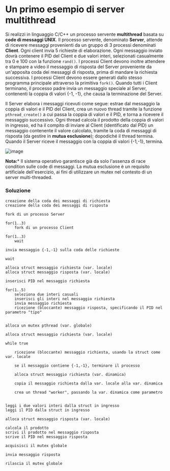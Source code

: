 Un primo esempio di server multithread
======================================

Si realizzi in linguaggio C/C++ un processo servente **multithread**
basata su **code di messaggi UNIX**. Il processo servente, denominato
**Server**, attende di ricevere messaggi provenienti da un gruppo di 3
processi denominati **Client**. Ogni client invia 5 richieste di
elaborazione. Ogni messaggio inviato dovrà contenere il PID del Client e
due valori interi, selezionati casualmente tra 0 e 100 con la funzione
`rand()`. I processi Client devono inoltre attendere e stampare a
video il messaggio di risposta del Server proveniente da un'apposita
coda dei messaggi di risposta, prima di mandare la richiesta successiva.
I processi Client devono essere generati dallo stesso programma
principale attraverso la primitiva `fork()`. Quando tutti i Client
terminano, il processo padre invia un messaggio speciale al Server,
contenenti la coppia di valori {-1, -1}, che causa la terminazione del
Server.

Il Server elabora i messaggi ricevuti come segue: estrae dal messaggio
la coppia di valori e il PID del Client, crea un nuovo thread tramite la
funzione `pthread_create()` a cui passa la coppia di valori e il PID, e
torna a ricevere il messaggio successivo. Ogni thread calcola il
prodotto della coppia di valori in ingresso, ed ha il compito di inviare
al Client (identificato dal PID) un messaggio contenente il valore
calcolato, tramite la coda di messaggi di risposta (da gestire in
**mutua esclusione**); dopodiché il thread termina. Quando il Server
riceve il messaggio con la coppia di valori {-1,-1}, termina.

![image](https://github.com/rnatella/esercizi_linux/blob/master/images/ambiente_locale/server_multithread/un_primo_esempio_di_server_multithread.png)

**Nota:*** Il sistema operativo garantisce già da solo l'assenza di race condition
sulle code di messaggi. La mutua esclusione è un requisito artificiale dell'esercizio,
ai fini di utilizzare un mutex nel contesto di un server multi-threaded.


### Soluzione 

``` {caption="Pseudo-codice del programma principale"}
creazione della coda dei messaggi di richiesta
creazione della coda dei messaggi di risposta

fork di un processo Server

for(1..3)
    fork di un processo Client

for(1..3)
    wait

invia messaggio {-1,-1} sulla coda delle richieste

wait
```

``` {caption="Pseudo-codice del programma Client"}
alloca struct messaggio richiesta (var. locale)
alloca struct messaggio risposta (var. locale)

inserisci PID nel messaggio richiesta

for(1..5)
    seleziona due interi casuali
    inserisci gli interi nel messaggio richiesta
    invia messaggio richiesta
    ricezione (bloccante) messaggio risposta, specificando il PID nel parametro "tipo"
    
```

``` {caption="Pseudo-codice del programma Server, thread principale"}
alloca un mutex pthread (var. globale)

alloca struct messaggio richiesta (var. locale)

while true

    ricezione (bloccante) messaggio richiesta, usando la struct come var. locale
    
    se il messaggio contiene {-1,-1}, terminare il processo
    
    alloca struct messaggio richiesta (var. dinamica)
    
    copia il messaggio richiesta dalla var. locale alla var. dinamica
    
    crea un thread "worker", passando la var. dinamica come parametro
    
```

``` {caption="Pseudo-codice del programma Server, thread worker"}
leggi i due valori interi dalla struct in ingresso
leggi il PID dalla struct in ingresso

alloca struct messaggio risposta (var. locale)

calcola il prodotto
scrivi il prodotto nel messaggio risposta
scrive il PID nel messaggio risposta

acquisisci il mutex globale

invia messaggio risposta

rilascia il mutex globale
```

